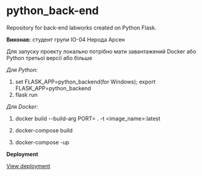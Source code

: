 # python_back-end
Repository for back-end labworks created on Python Flask.

**Виконав:** студент групи ІО-04 Нерода Арсен


Для запуску проекту локально потрібно мати завантажений Docker aбо Python третьої версії або більше 

*Для Python:*

1. set FLASK_APP=python_backend(for Windows); export FLASK_APP=python_backend
2. flask run

*Для Docker:*

1. docker build --build-arg PORT=<your port> . -t <image_name>:latest

2. docker-compose build

3. docker-compose -up

**Deployment**

[View deployment](https://python-backend-on-flask.herokuapp.com)